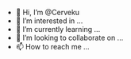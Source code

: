 - 👋 Hi, I’m @Cerveku
- 👀 I’m interested in ...
- 🌱 I’m currently learning ...
- 💞️ I’m looking to collaborate on ...
- 📫 How to reach me ...

<!---
Cerveku/Cerveku is a ✨ special ✨ repository because its `README.md` (this file) appears on your GitHub profile.
You can click the Preview link to take a look at your changes.
--->

